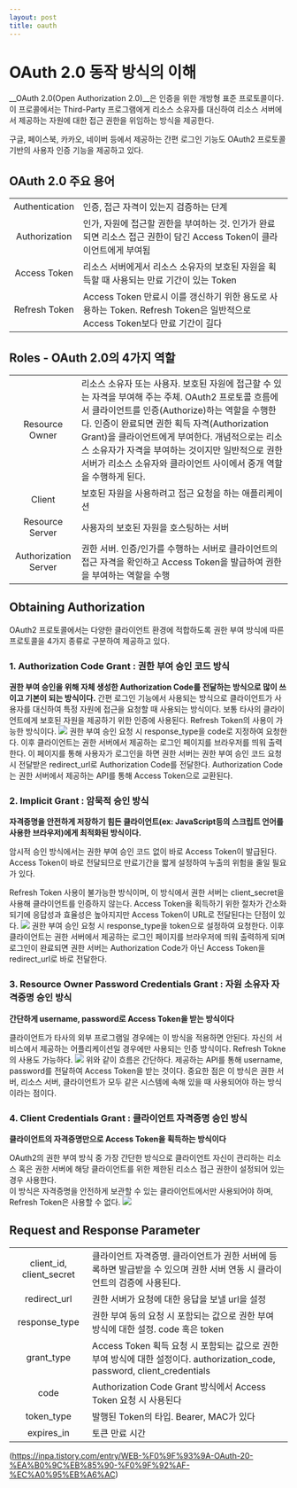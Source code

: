 ```yaml
---
layout: post
title: oauth
---
```


# OAuth 2.0 동작 방식의 이해

__OAuth 2.0(Open Authorization 2.0)__은 인증을 위한 개방형 표준 프로토콜이다.  
이 프로콜에서는 Third-Party 프로그램에게 리소스 소유자를 대신하여 리소스 서버에서 제공하는 자원에 대한 접근 권한을 위임하는 방식을 제공한다.

구글, 페이스북, 카카오, 네이버 등에서 제공하는 간편 로그인 기능도 OAuth2 프로토콜 기반의 사용자 인증 기능을 제공하고 있다.

## OAuth 2.0 주요 용어

|||
|:---:|:---|
|Authentication|인증, 접근 자격이 있는지 검증하는 단계|
|Authorization|인가, 자원에 접근할 권한을 부여하는 것. 인가가 완료되면 리소스 접근 권한이 담긴 Access Token이 클라이언트에게 부여됨|
|Access Token|리소스 서버에게서 리소스 소유자의 보호된 자원을 획득할 때 사용되는 만료 기간이 있는 Token|
|Refresh Token|Access Token 만료시 이를 갱신하기 위한 용도로 사용하는 Token. Refresh Token은 일반적으로 Access Token보다 만료 기간이 길다|

## Roles - OAuth 2.0의 4가지 역할

|||
|:---:|:---|
|Resource Owner|리소스 소유자 또는 사용자. 보호된 자원에 접근할 수 있는 자격을 부여해 주는 주체. OAuth2 프로토콜 흐름에서 클라이언트를 인증(Authorize)하는 역할을 수행한다. 인증이 완료되면 권한 획득 자격(Authorization Grant)을 클라이언트에게 부여한다. 개념적으로는 리소스 소유자가 자격을 부여하는 것이지만 일반적으로 권한 서버가 리소스 소유자와 클라이언트 사이에서 중개 역할을 수행하게 된다.|
|Client|보호된 자원을 사용하려고 접근 요청을 하는 애플리케이션|
|Resource Server|사용자의 보호된 자원을 호스팅하는 서버|
|Authorization Server|권한 서버. 인증/인가를 수행하는 서버로 클라이언트의 접근 자격을 확인하고 Access Token을 발급하여 권한을 부여하는 역할을 수행|

## Obtaining Authorization

OAuth2 프로토콜에서는 다양한 클라이언트 환경에 적합하도록 권한 부여 방식에 따른 프로토콜을 4가지 종류로 구분하여 제공하고 있다.

### 1. Authorization Code Grant : 권한 부여 승인 코드 방식

__권한 부여 승인을 위해 자체 생성한 Authorization Code를 전달하는 방식으로 많이 쓰이고 기본이 되는 방식이다.__ 간편 로그인 기능에서 사용되는 방식으로 클라이언트가 사용자를 대신하여 특정 자원에 접근을 요청할 때 사용되는 방식이다. 보통 타사의 클라이언트에게 보호된 자원을 제공하기 위한 인증에 사용된다. Refresh Token의 사용이 가능한 방식이다.
![](https://postfiles.pstatic.net/MjAyMzAyMDNfMTA5/MDAxNjc1Mzg2ODIyMTk2.p2TqHr3sSdI5wcVsE01Hn95R-LpblY6qk1-TJ8dmz2cg.opYLjtRDwQu1F4-9SwreEr_df0fc-b1bgCZo2iyZRTIg.JPEG.mds_datasecurity/000.jpg?type=w966)
권한 부여 승인 요청 시 response_type을 code로 지정하여 요청한다. 이후 클라이언트는 권한 서버에서 제공하는 로그인 페이지를 브라우저를 띄워 출력한다. 이 페이지를 통해 사용자가 로그인을 하면 권한 서버는 권한 부여 승인 코드 요청 시 전달받은 redirect_url로 Authorization Code를 전달한다. Authorization Code는 권한 서버에서 제공하는 API를 통해 Access Token으로 교환된다.

### 2. Implicit Grant : 암묵적 승인 방식

__자격증명을 안전하게 저장하기 힘든 클라이언트(ex: JavaScript등의 스크립트 언어를 사용한 브라우저)에게 최적화된 방식이다.__

암시적 승인 방식에서는 권한 부여 승인 코드 없이 바로 Access Token이 발급된다. Access Token이 바로 전달되므로 만료기간을 짧게 설정하여 누출의 위험을 줄일 필요가 있다.

Refresh Token 사용이 불가능한 방식이며, 이 방식에서 권한 서버는 client_secret을 사용해 클라이언트를 인증하지 않는다. Access Token을 획득하기 위한 절차가 간소화되기에 응답성과 효율성은 높아지지만 Access Token이 URL로 전달된다는 단점이 있다.
![](https://postfiles.pstatic.net/MjAyMDEyMjNfMjMz/MDAxNjA4NzAyMjQxOTg2.GTTG4UxxFQrWdRcrJHeQqoZODvOsdLwH70iTaJKsGJUg.wRwxtAmdLuOzscjqOjrm5MOaSF3gVJ-Q1wysvprXMTkg.PNG.mds_datasecurity/image.png?type=w966)
권한 부여 승인 요청 시 response_type을 token으로 설정하여 요청한다. 이후 클라이언트는 권한 서버에서 제공하는 로그인 페이지를 브라우저에 띄워 출력하게 되며 로그인이 완료되면 권한 서버는 Authorization Code가 아닌 Access Token을 redirect_url로 바로 전달한다.

### 3. Resource Owner Password Credentials Grant : 자원 소유자 자격증명 승인 방식

__간단하게 username, password로 Access Token을 받는 방식이다__

클라이언트가 타사의 외부 프로그램일 경우에는 이 방식을 적용하면 안된다. 자신의 서비스에서 제공하는 어플리케이션일 경우에만 사용되는 인증 방식이다. Refresh Tokne의 사용도 가능하다.
![](https://postfiles.pstatic.net/MjAyMDEyMjNfMTQ4/MDAxNjA4NzAyMjYwNjY0.9NccTFwC2vvPezXtsufXP5jaltyM4f3T0Szk7Ykqe50g.4XIlCvZQnGvXWvEdHNImR53EvUs72joB3dqsambiwX4g.PNG.mds_datasecurity/image.png?type=w966)
위와 같이 흐름은 간단하다. 제공하는 API를 통해 username, password를 전달하여 Access Token을 받는 것이다. 중요한 점은 이 방식은 권한 서버, 리소스 서버, 클라이언트가 모두 같은 시스템에 속해 있을 때 사용되어야 하는 방식이라는 점이다.

### 4. Client Credentials Grant : 클라이언트 자격증명 승인 방식

__클라이언트의 자격증명만으로 Access Token을 획득하는 방식이다__

OAuth2의 권한 부여 방식 중 가장 간단한 방식으로 클라이언트 자신이 관리하는 리소스 혹은 권한 서버에 해당 클라이언트를 위한 제한된 리소스 접근 권한이 설정되어 있는 경우 사용한다.  
이 방식은 자격증명을 안전하게 보관할 수 있는 클라이언트에서만 사용되어야 하며, Refresh Token은 사용할 수 없다.
![](https://postfiles.pstatic.net/MjAyMDEyMjNfMjIx/MDAxNjA4NzAyNDQwMzQ5.86I4OrUs0bHxoJQKBbFcPkLuXxfEf1slgI_fnF40ja8g.9a4JaG7DQf8pGcyuRmEkpSbGdbff6hETz01uGPwiwRog.PNG.mds_datasecurity/image.png?type=w966)

## Request and Response Parameter

|||
|:---:|:---|
|client_id, client_secret|클라이언트 자격증명. 클라이언트가 권한 서버에 등록하면 발급받을 수 있으며 권한 서버 연동 시 클라이언트의 검증에 사용된다.|
|redirect_url|권한 서버가 요청에 대한 응답을 보낼 url을 설정|
|response_type|권한 부여 동의 요청 시 포함되는 값으로 권한 부여 방식에 대한 설정. code 혹은 token|
|grant_type|Access Token 획득 요청 시 포함되는 값으로 권한 부여 방식에 대한 설정이다. authorization_code, password, client_credentials|
|code|Authorization Code Grant 방식에서 Access Token 요청 시 사용된다|
|token_type|발행된 Token의 타입. Bearer, MAC가 있다|
|expires_in|토큰 만료 시간|

(https://inpa.tistory.com/entry/WEB-%F0%9F%93%9A-OAuth-20-%EA%B0%9C%EB%85%90-%F0%9F%92%AF-%EC%A0%95%EB%A6%AC)